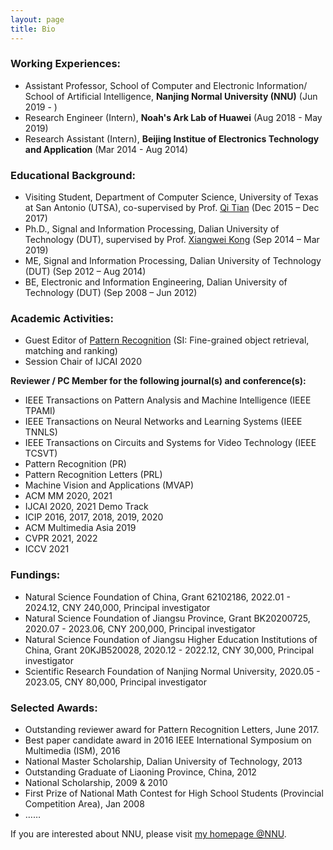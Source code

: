 ```yaml
---
layout: page
title: Bio
---
```


### Working Experiences:

- Assistant Professor, School of Computer and Electronic Information/ School of Artificial Intelligence, **Nanjing Normal University (NNU)** (Jun 2019 - )
- Research Engineer (Intern), **Noah's Ark Lab of Huawei** (Aug 2018 - May 2019)
- Research Assistant (Intern), **Beijing Institue of Electronics Technology and Application** (Mar 2014 - Aug 2014)

### Educational Background:

- Visiting Student, Department of Computer Science, University of Texas at San Antonio (UTSA), co-supervised by Prof. [Qi Tian](http://www.cs.utsa.edu/~qitian/) (Dec 2015 – Dec 2017)
- Ph.D., Signal and Information Processing, Dalian University of Technology (DUT), supervised by Prof. [Xiangwei Kong](https://person.zju.edu.cn/en/0015183) (Sep 2014 – Mar 2019)
- ME, Signal and Information Processing, Dalian University of Technology (DUT) (Sep 2012 – Aug 2014)
- BE, Electronic and Information Engineering, Dalian University of Technology (DUT) (Sep 2008 – Jun 2012)

### Academic Activities:
- Guest Editor of [Pattern Recognition](https://www.journals.elsevier.com/pattern-recognition/call-for-papers/fine-grained-object-retrieval-matching-and-ranking) (SI: Fine-grained object retrieval, matching and ranking)
- Session Chair of IJCAI 2020

**Reviewer / PC Member for the following journal(s) and conference(s):**
- IEEE Transactions on Pattern Analysis and Machine Intelligence (IEEE TPAMI)
- IEEE Transactions on Neural Networks and Learning Systems (IEEE TNNLS)
- IEEE Transactions on Circuits and Systems for Video Technology (IEEE TCSVT)
- Pattern Recognition (PR)
- Pattern Recognition Letters (PRL)
- Machine Vision and Applications (MVAP)
- ACM MM 2020, 2021
- IJCAI 2020, 2021 Demo Track
- ICIP 2016, 2017, 2018, 2019, 2020
- ACM Multimedia Asia 2019
- CVPR 2021, 2022
- ICCV 2021

### Fundings:
- Natural Science Foundation of China, Grant 62102186, 2022.01 - 2024.12, CNY 240,000, Principal investigator
- Natural Science Foundation of Jiangsu Province, Grant BK20200725, 2020.07 - 2023.06, CNY 200,000, Principal investigator
- Natural Science Foundation of Jiangsu Higher Education Institutions of China, Grant 20KJB520028, 2020.12 - 2022.12, CNY 30,000, Principal investigator
- Scientific Research Foundation of Nanjing Normal University, 2020.05 - 2023.05, CNY 80,000, Principal investigator

### Selected Awards:
- Outstanding reviewer award for Pattern Recognition Letters, June 2017.
- Best paper candidate award in 2016 IEEE International Symposium on Multimedia (ISM), 2016
- National Master Scholarship, Dalian University of Technology, 2013
- Outstanding Graduate of Liaoning Province, China, 2012
- National Scholarship, 2009 & 2010
- First Prize of National Math Contest for High School Students (Provincial Competition Area), Jan 2008
- ……

If you are interested about NNU, please visit [my homepage @NNU](http://schools.njnu.edu.cn/computer/person/ying-li).
